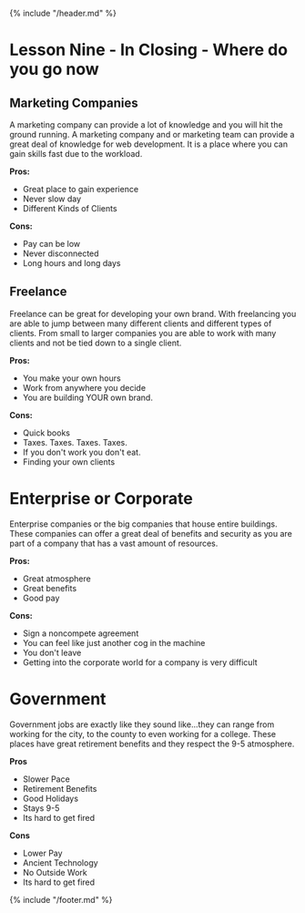 {% include "/header.md" %}
# Lesson Nine - In Closing - Where do you go now

## Marketing Companies 

A marketing company can provide a lot of knowledge and you will hit the ground running. A marketing company and or marketing team can provide a great deal of knowledge for web development. It is a place where you can gain skills fast due to the workload.

**Pros:**
* Great place to gain experience 
* Never slow day
* Different Kinds of Clients

**Cons:**
* Pay can be low
* Never disconnected 
* Long hours and long days 

## Freelance 

Freelance can be great for developing your own brand. With freelancing you are able to jump between many different clients and different types of clients. From small to larger companies you are able to work with many clients and not be tied down to a single client. 

**Pros:**
* You make your own hours
* Work from anywhere you decide 
* You are building YOUR own brand.

**Cons:**
* Quick books
* Taxes. Taxes. Taxes. Taxes.
* If you don't work you don't eat.
* Finding your own clients

# Enterprise or Corporate

Enterprise companies or the big companies that house entire buildings. These companies can offer a great deal of benefits and security as you are part of a company that has a vast amount of resources. 

**Pros:**
* Great atmosphere 
* Great benefits 
* Good pay

**Cons:**
* Sign a noncompete agreement
* You can feel like just another cog in the machine 
* You don't leave 
* Getting into the corporate world for a company is very difficult


# Government 

Government jobs are exactly like they sound like...they can range from working for the city, to the county to even working for a college. These places have great retirement benefits and they respect the 9-5 atmosphere.

**Pros**
* Slower Pace
* Retirement Benefits
* Good Holidays
* Stays 9-5
* Its hard to get fired

**Cons**
* Lower Pay
* Ancient Technology
* No Outside Work
* Its hard to get fired



{% include "/footer.md" %}
